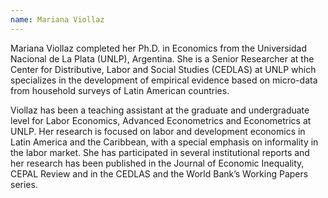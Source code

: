```yaml
---
name: Mariana Viollaz 
---
```


Mariana Viollaz completed her Ph.D. in Economics from the Universidad Nacional de La Plata (UNLP), Argentina. She is a Senior Researcher at the Center for Distributive, Labor and Social Studies (CEDLAS) at UNLP which specializes in the development of empirical evidence based on micro-data from household surveys of Latin American countries.

Viollaz has been a teaching assistant at the graduate and undergraduate level for Labor Economics, Advanced Econometrics and Econometrics at UNLP. Her research is focused on labor and development economics in Latin America and the Caribbean, with a special emphasis on informality in the labor market. She has participated in several institutional reports and her research has been published in the Journal of Economic Inequality, CEPAL Review and in the CEDLAS and the World Bank’s Working Papers series.
